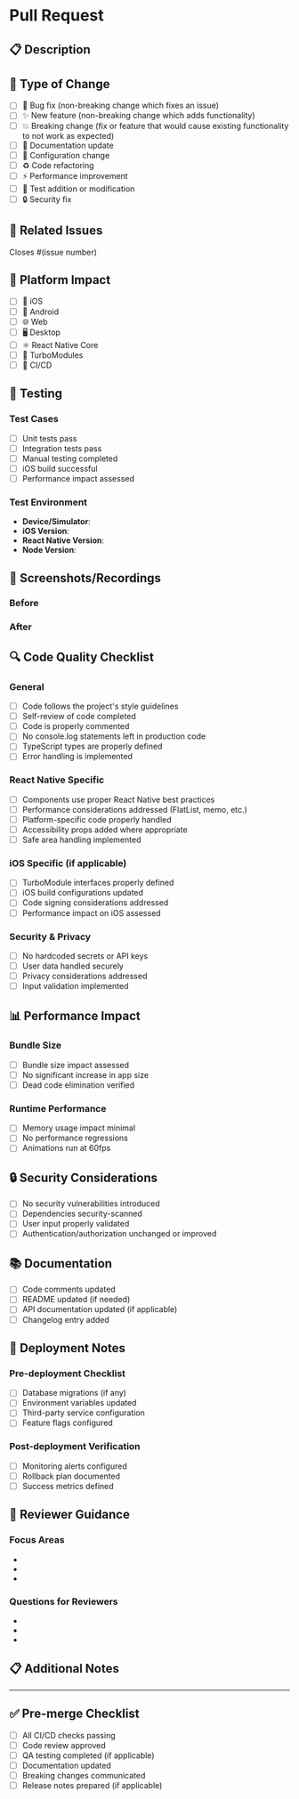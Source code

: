 # Pull Request

## 📋 Description
<!-- Provide a brief description of the changes in this PR -->

## 🎯 Type of Change
<!-- Mark the relevant option with an "x" -->
- [ ] 🐛 Bug fix (non-breaking change which fixes an issue)
- [ ] ✨ New feature (non-breaking change which adds functionality)
- [ ] 💥 Breaking change (fix or feature that would cause existing functionality to not work as expected)
- [ ] 📝 Documentation update
- [ ] 🔧 Configuration change
- [ ] ♻️ Code refactoring
- [ ] ⚡ Performance improvement
- [ ] 🧪 Test addition or modification
- [ ] 🔒 Security fix

## 🔗 Related Issues
<!-- Link to any related issues -->
Closes #(issue number)

## 📱 Platform Impact
<!-- Mark all that apply -->
- [ ] 📱 iOS
- [ ] 🤖 Android  
- [ ] 🌐 Web
- [ ] 🖥️ Desktop
- [ ] ⚛️ React Native Core
- [ ] 🚀 TurboModules
- [ ] 🔄 CI/CD

## 🧪 Testing
<!-- Describe the tests you ran and how to reproduce them -->

### Test Cases
- [ ] Unit tests pass
- [ ] Integration tests pass
- [ ] Manual testing completed
- [ ] iOS build successful
- [ ] Performance impact assessed

### Test Environment
- **Device/Simulator**: 
- **iOS Version**: 
- **React Native Version**: 
- **Node Version**: 

## 📸 Screenshots/Recordings
<!-- Add screenshots or videos demonstrating the changes -->

### Before
<!-- Screenshot/video of the current behavior -->

### After
<!-- Screenshot/video of the new behavior -->

## 🔍 Code Quality Checklist
<!-- Ensure all items are checked before requesting review -->

### General
- [ ] Code follows the project's style guidelines
- [ ] Self-review of code completed
- [ ] Code is properly commented
- [ ] No console.log statements left in production code
- [ ] TypeScript types are properly defined
- [ ] Error handling is implemented

### React Native Specific
- [ ] Components use proper React Native best practices
- [ ] Performance considerations addressed (FlatList, memo, etc.)
- [ ] Platform-specific code properly handled
- [ ] Accessibility props added where appropriate
- [ ] Safe area handling implemented

### iOS Specific (if applicable)
- [ ] TurboModule interfaces properly defined
- [ ] iOS build configurations updated
- [ ] Code signing considerations addressed
- [ ] Performance impact on iOS assessed

### Security & Privacy
- [ ] No hardcoded secrets or API keys
- [ ] User data handled securely
- [ ] Privacy considerations addressed
- [ ] Input validation implemented

## 📊 Performance Impact
<!-- Describe any performance implications -->

### Bundle Size
- [ ] Bundle size impact assessed
- [ ] No significant increase in app size
- [ ] Dead code elimination verified

### Runtime Performance
- [ ] Memory usage impact minimal
- [ ] No performance regressions
- [ ] Animations run at 60fps

## 🔒 Security Considerations
<!-- Address any security implications -->

- [ ] No security vulnerabilities introduced
- [ ] Dependencies security-scanned
- [ ] User input properly validated
- [ ] Authentication/authorization unchanged or improved

## 📚 Documentation
<!-- Confirm documentation is updated -->

- [ ] Code comments updated
- [ ] README updated (if needed)
- [ ] API documentation updated (if applicable)
- [ ] Changelog entry added

## 🚀 Deployment Notes
<!-- Any special deployment considerations -->

### Pre-deployment Checklist
- [ ] Database migrations (if any)
- [ ] Environment variables updated
- [ ] Third-party service configuration
- [ ] Feature flags configured

### Post-deployment Verification
- [ ] Monitoring alerts configured
- [ ] Rollback plan documented
- [ ] Success metrics defined

## 🤝 Reviewer Guidance
<!-- Help reviewers understand what to focus on -->

### Focus Areas
<!-- What should reviewers pay special attention to? -->
- 
- 
- 

### Questions for Reviewers
<!-- Specific questions or concerns -->
- 
- 
- 

## 📋 Additional Notes
<!-- Any additional information for reviewers -->

---

## ✅ Pre-merge Checklist
<!-- Final checks before merging -->

- [ ] All CI/CD checks passing
- [ ] Code review approved
- [ ] QA testing completed (if applicable)
- [ ] Documentation updated
- [ ] Breaking changes communicated
- [ ] Release notes prepared (if applicable)